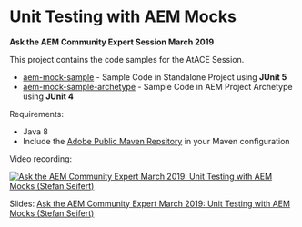 Unit Testing with AEM Mocks
===========================

**Ask the AEM Community Expert Session March 2019**


This project contains the code samples for the AtACE Session.

* [aem-mock-sample](aem-mock-sample/) - Sample Code in Standalone Project using **JUnit 5**
* [aem-mock-sample-archetype](aem-mock-sample-archetype/) - Sample Code in AEM Project Archetype using **JUnit 4**


Requirements:
* Java 8
* Include the [Adobe Public Maven Repsitory](https://repo.adobe.com/) in your Maven configuration


Video recording:

[![Ask the AEM Community Expert March 2019: Unit Testing with AEM Mocks (Stefan Seifert)](https://wcm.io/testing/aem-mock/images/190319_AtACE_UnitTestingWithAEMMocks.png)][atace-03-19-unit-testing-with-aem-mocks-video]

Slides: [Ask the AEM Community Expert March 2019: Unit Testing with AEM Mocks (Stefan Seifert)][atace-03-19-unit-testing-with-aem-mocks-slides]


[atace-03-19-unit-testing-with-aem-mocks-video]: https://youtu.be/1xPzcukvzNk
[atace-03-19-unit-testing-with-aem-mocks-slides]: https://wcm.io/testing/aem-mock/slides/190319_AtACE_UnitTestingWithAEMMocks.pdf
